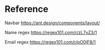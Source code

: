# Reference

Navbar
https://ant.design/components/layout/

Name regex
https://regex101.com/r/zL7vZ3/1

Email regex
https://regex101.com/r/pO0jF8/1
